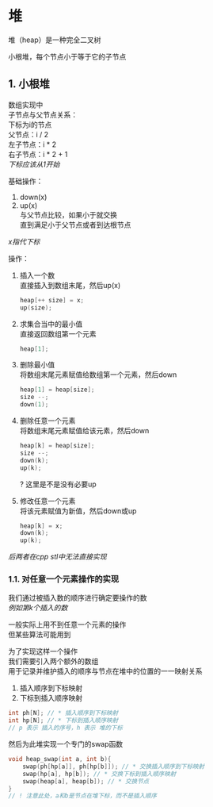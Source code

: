 # 堆

堆（heap）是一种完全二叉树  

小根堆，每个节点小于等于它的子节点  

## 1. 小根堆

数组实现中  
子节点与父节点关系：  
下标为i的节点  
父节点：i / 2  
左子节点：i \* 2  
右子节点：i \* 2 + 1  
*下标应该从1开始*  

基础操作：  

1. down(x)  
2. up(x)  
    与父节点比较，如果小于就交换  
    直到满足小于父节点或者到达根节点  

*x指代下标*  

操作：  

1. 插入一个数  
    直接插入到数组末尾，然后up(x)  

    ```cpp
    heap[++ size] = x;
    up(size);
    ```

2. 求集合当中的最小值  
    直接返回数组第一个元素  

    ```cpp
    heap[1];
    ```

3. 删除最小值  
    将数组末尾元素赋值给数组第一个元素，然后down  

    ```cpp
    heap[1] = heap[size];
    size --;
    down(1);
    ```

4. 删除任意一个元素  
    将数组末尾元素赋值给该元素，然后down  

    ```cpp
    heap[k] = heap[size];
    size --;
    down(k);
    up(k);
    ```

    ? 这里是不是没有必要up  

5. 修改任意一个元素  
    将该元素赋值为新值，然后down或up  

    ```cpp
    heap[k] = x;
    down(k);
    up(k);
    ```

*后两者在cpp stl中无法直接实现*  

### 1.1. 对任意一个元素操作的实现

我们通过被插入数的顺序进行确定要操作的数  
*例如第k个插入的数*  

一般实际上用不到任意一个元素的操作  
但某些算法可能用到  

为了实现这样一个操作  
我们需要引入两个额外的数组  
用于记录并维护插入的顺序与节点在堆中的位置的一一映射关系  

1. 插入顺序到下标映射  
2. 下标到插入顺序映射  

```cpp
int ph[N]; // * 插入顺序到下标映射
int hp[N]; // * 下标到插入顺序映射
// p 表示 插入的序号，h 表示 堆的下标
```

然后为此堆实现一个专门的swap函数  

```cpp
void heap_swap(int a, int b){
    swap(ph[hp[a]], ph[hp[b]]); // * 交换插入顺序到下标映射
    swap(hp[a], hp[b]); // * 交换下标到插入顺序映射
    swap(heap[a], heap[b]); // * 交换节点
}
// ! 注意此处，a和b是节点在堆下标，而不是插入顺序
```

